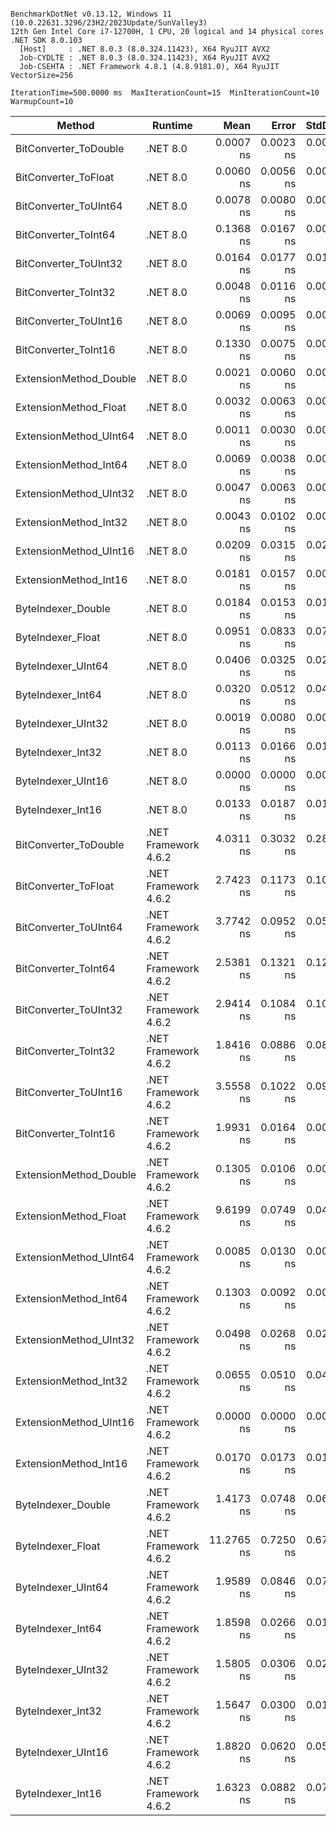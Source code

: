 ```

BenchmarkDotNet v0.13.12, Windows 11 (10.0.22631.3296/23H2/2023Update/SunValley3)
12th Gen Intel Core i7-12700H, 1 CPU, 20 logical and 14 physical cores
.NET SDK 8.0.103
  [Host]     : .NET 8.0.3 (8.0.324.11423), X64 RyuJIT AVX2
  Job-CYDLTE : .NET 8.0.3 (8.0.324.11423), X64 RyuJIT AVX2
  Job-CSEHTA : .NET Framework 4.8.1 (4.8.9181.0), X64 RyuJIT VectorSize=256

IterationTime=500.0000 ms  MaxIterationCount=15  MinIterationCount=10
WarmupCount=10

```

| Method                 | Runtime              |       Mean |     Error |    StdDev |     Median |  Ratio | RatioSD |
|------------------------|----------------------|-----------:|----------:|----------:|-----------:|-------:|--------:|
| BitConverter_ToDouble  | .NET 8.0             |  0.0007 ns | 0.0023 ns | 0.0015 ns |  0.0000 ns |  0.005 |    0.01 |
| BitConverter_ToFloat   | .NET 8.0             |  0.0060 ns | 0.0056 ns | 0.0037 ns |  0.0060 ns |  0.045 |    0.03 |
| BitConverter_ToUInt64  | .NET 8.0             |  0.0078 ns | 0.0080 ns | 0.0053 ns |  0.0086 ns |  0.059 |    0.04 |
| BitConverter_ToInt64   | .NET 8.0             |  0.1368 ns | 0.0167 ns | 0.0099 ns |  0.1327 ns |  1.028 |    0.10 |
| BitConverter_ToUInt32  | .NET 8.0             |  0.0164 ns | 0.0177 ns | 0.0117 ns |  0.0146 ns |  0.123 |    0.09 |
| BitConverter_ToInt32   | .NET 8.0             |  0.0048 ns | 0.0116 ns | 0.0077 ns |  0.0000 ns |  0.037 |    0.06 |
| BitConverter_ToUInt16  | .NET 8.0             |  0.0069 ns | 0.0095 ns | 0.0050 ns |  0.0080 ns |  0.052 |    0.04 |
| BitConverter_ToInt16   | .NET 8.0             |  0.1330 ns | 0.0075 ns | 0.0050 ns |  0.1324 ns |  1.000 |    0.00 |
| ExtensionMethod_Double | .NET 8.0             |  0.0021 ns | 0.0060 ns | 0.0040 ns |  0.0000 ns |  0.016 |    0.03 |
| ExtensionMethod_Float  | .NET 8.0             |  0.0032 ns | 0.0063 ns | 0.0038 ns |  0.0021 ns |  0.024 |    0.03 |
| ExtensionMethod_UInt64 | .NET 8.0             |  0.0011 ns | 0.0030 ns | 0.0020 ns |  0.0000 ns |  0.008 |    0.01 |
| ExtensionMethod_Int64  | .NET 8.0             |  0.0069 ns | 0.0038 ns | 0.0025 ns |  0.0065 ns |  0.052 |    0.02 |
| ExtensionMethod_UInt32 | .NET 8.0             |  0.0047 ns | 0.0063 ns | 0.0037 ns |  0.0068 ns |  0.036 |    0.03 |
| ExtensionMethod_Int32  | .NET 8.0             |  0.0043 ns | 0.0102 ns | 0.0067 ns |  0.0011 ns |  0.033 |    0.05 |
| ExtensionMethod_UInt16 | .NET 8.0             |  0.0209 ns | 0.0315 ns | 0.0280 ns |  0.0042 ns |  0.105 |    0.17 |
| ExtensionMethod_Int16  | .NET 8.0             |  0.0181 ns | 0.0157 ns | 0.0094 ns |  0.0156 ns |  0.134 |    0.07 |
| ByteIndexer_Double     | .NET 8.0             |  0.0184 ns | 0.0153 ns | 0.0101 ns |  0.0181 ns |  0.137 |    0.08 |
| ByteIndexer_Float      | .NET 8.0             |  0.0951 ns | 0.0833 ns | 0.0779 ns |  0.0784 ns |  0.590 |    0.63 |
| ByteIndexer_UInt64     | .NET 8.0             |  0.0406 ns | 0.0325 ns | 0.0288 ns |  0.0386 ns |  0.230 |    0.20 |
| ByteIndexer_Int64      | .NET 8.0             |  0.0320 ns | 0.0512 ns | 0.0479 ns |  0.0000 ns |  0.359 |    0.39 |
| ByteIndexer_UInt32     | .NET 8.0             |  0.0019 ns | 0.0080 ns | 0.0071 ns |  0.0000 ns |  0.019 |    0.06 |
| ByteIndexer_Int32      | .NET 8.0             |  0.0113 ns | 0.0166 ns | 0.0110 ns |  0.0111 ns |  0.085 |    0.08 |
| ByteIndexer_UInt16     | .NET 8.0             |  0.0000 ns | 0.0000 ns | 0.0000 ns |  0.0000 ns |  0.000 |    0.00 |
| ByteIndexer_Int16      | .NET 8.0             |  0.0133 ns | 0.0187 ns | 0.0111 ns |  0.0140 ns |  0.099 |    0.08 |
| BitConverter_ToDouble  | .NET Framework 4.6.2 |  4.0311 ns | 0.3032 ns | 0.2836 ns |  3.8921 ns | 30.392 |    2.78 |
| BitConverter_ToFloat   | .NET Framework 4.6.2 |  2.7423 ns | 0.1173 ns | 0.1097 ns |  2.6979 ns | 20.615 |    1.03 |
| BitConverter_ToUInt64  | .NET Framework 4.6.2 |  3.7742 ns | 0.0952 ns | 0.0566 ns |  3.7666 ns | 28.351 |    1.38 |
| BitConverter_ToInt64   | .NET Framework 4.6.2 |  2.5381 ns | 0.1321 ns | 0.1235 ns |  2.4678 ns | 19.442 |    1.14 |
| BitConverter_ToUInt32  | .NET Framework 4.6.2 |  2.9414 ns | 0.1084 ns | 0.1014 ns |  2.9423 ns | 22.117 |    1.00 |
| BitConverter_ToInt32   | .NET Framework 4.6.2 |  1.8416 ns | 0.0886 ns | 0.0829 ns |  1.8096 ns | 13.934 |    0.83 |
| BitConverter_ToUInt16  | .NET Framework 4.6.2 |  3.5558 ns | 0.1022 ns | 0.0906 ns |  3.5435 ns | 26.826 |    1.48 |
| BitConverter_ToInt16   | .NET Framework 4.6.2 |  1.9931 ns | 0.0164 ns | 0.0097 ns |  1.9950 ns | 14.967 |    0.56 |
| ExtensionMethod_Double | .NET Framework 4.6.2 |  0.1305 ns | 0.0106 ns | 0.0070 ns |  0.1312 ns |  0.984 |    0.08 |
| ExtensionMethod_Float  | .NET Framework 4.6.2 |  9.6199 ns | 0.0749 ns | 0.0496 ns |  9.6153 ns | 72.446 |    2.77 |
| ExtensionMethod_UInt64 | .NET Framework 4.6.2 |  0.0085 ns | 0.0130 ns | 0.0086 ns |  0.0055 ns |  0.064 |    0.06 |
| ExtensionMethod_Int64  | .NET Framework 4.6.2 |  0.1303 ns | 0.0092 ns | 0.0048 ns |  0.1312 ns |  0.979 |    0.06 |
| ExtensionMethod_UInt32 | .NET Framework 4.6.2 |  0.0498 ns | 0.0268 ns | 0.0251 ns |  0.0385 ns |  0.371 |    0.17 |
| ExtensionMethod_Int32  | .NET Framework 4.6.2 |  0.0655 ns | 0.0510 ns | 0.0477 ns |  0.0522 ns |  0.515 |    0.41 |
| ExtensionMethod_UInt16 | .NET Framework 4.6.2 |  0.0000 ns | 0.0000 ns | 0.0000 ns |  0.0000 ns |  0.000 |    0.00 |
| ExtensionMethod_Int16  | .NET Framework 4.6.2 |  0.0170 ns | 0.0173 ns | 0.0115 ns |  0.0168 ns |  0.129 |    0.09 |
| ByteIndexer_Double     | .NET Framework 4.6.2 |  1.4173 ns | 0.0748 ns | 0.0625 ns |  1.3978 ns | 10.654 |    0.84 |
| ByteIndexer_Float      | .NET Framework 4.6.2 | 11.2765 ns | 0.7250 ns | 0.6782 ns | 11.0699 ns | 86.706 |    5.17 |
| ByteIndexer_UInt64     | .NET Framework 4.6.2 |  1.9589 ns | 0.0846 ns | 0.0792 ns |  1.9383 ns | 14.938 |    0.78 |
| ByteIndexer_Int64      | .NET Framework 4.6.2 |  1.8598 ns | 0.0266 ns | 0.0139 ns |  1.8603 ns | 13.962 |    0.57 |
| ByteIndexer_UInt32     | .NET Framework 4.6.2 |  1.5805 ns | 0.0306 ns | 0.0202 ns |  1.5760 ns | 11.905 |    0.52 |
| ByteIndexer_Int32      | .NET Framework 4.6.2 |  1.5647 ns | 0.0300 ns | 0.0179 ns |  1.5653 ns | 11.752 |    0.50 |
| ByteIndexer_UInt16     | .NET Framework 4.6.2 |  1.8820 ns | 0.0620 ns | 0.0549 ns |  1.8706 ns | 14.213 |    0.65 |
| ByteIndexer_Int16      | .NET Framework 4.6.2 |  1.6323 ns | 0.0882 ns | 0.0782 ns |  1.6145 ns | 12.398 |    0.89 |
